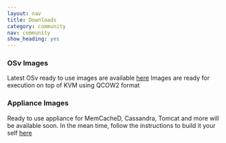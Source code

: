 ```yaml
---
layout: nav
title: Downloads
category: community
nav: community
show_heading: yes
---
```


### OSv Images
Latest OSv ready to use images are available [here](https://github.com/cloudius-systems/osv/wiki#wiki-releases)
Images are ready for execution on top of KVM using QCOW2 format       

### Appliance Images
Ready to use appliance for MemCacheD, Cassandra, Tomcat and more will be available soon.
In the mean time, follow the instructions to build it your self [here](https://github.com/cloudius-systems/osv-apps)